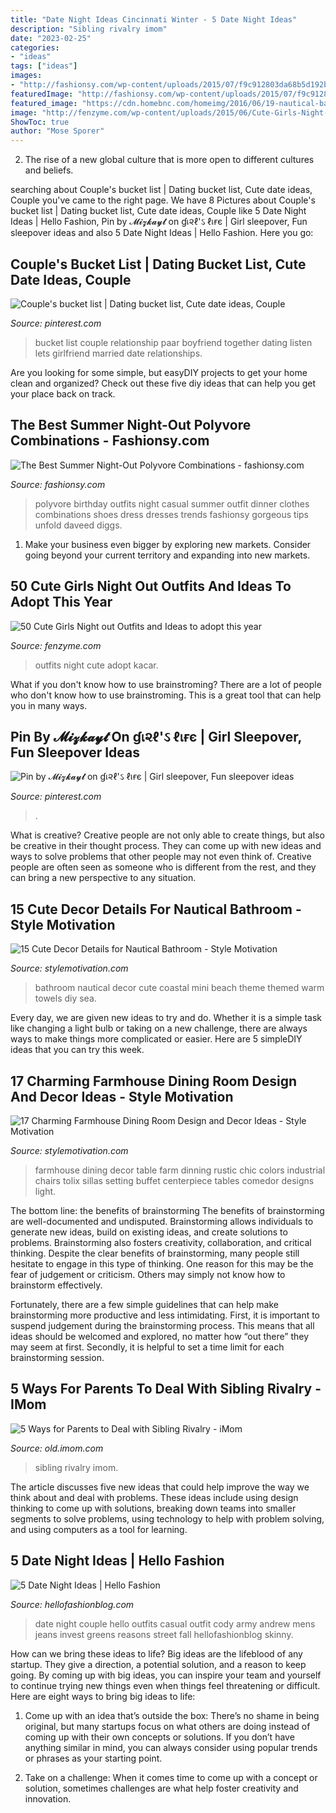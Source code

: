 ```yaml
---
title: "Date Night Ideas Cincinnati Winter - 5 Date Night Ideas"
description: "Sibling rivalry imom"
date: "2023-02-25"
categories:
- "ideas"
tags: ["ideas"]
images:
- "http://fashionsy.com/wp-content/uploads/2015/07/f9c912803da68b5d192b5c3761f90b7c-600x1024.jpg"
featuredImage: "http://fashionsy.com/wp-content/uploads/2015/07/f9c912803da68b5d192b5c3761f90b7c-600x1024.jpg"
featured_image: "https://cdn.homebnc.com/homeimg/2016/06/19-nautical-bathroom-homebnc.jpg"
image: "http://fenzyme.com/wp-content/uploads/2015/06/Cute-Girls-Night-out-Outfits-and-Ideas26.jpg"
ShowToc: true
author: "Mose Sporer"
---
```



2. The rise of a new global culture that is more open to different cultures and beliefs. 

	

		
searching about Couple&#039;s bucket list | Dating bucket list, Cute date ideas, Couple you've came to the right page. We have 8 Pictures about Couple&#039;s bucket list | Dating bucket list, Cute date ideas, Couple like 5 Date Night Ideas | Hello Fashion, Pin by 𝓜𝓲𝔃𝓴𝓪𝔂𝓽 on ɠเ૨ℓ&#039;ઽ ℓเғє | Girl sleepover, Fun sleepover ideas and also 5 Date Night Ideas | Hello Fashion. Here you go:
		
    
## Couple&#039;s Bucket List | Dating Bucket List, Cute Date Ideas, Couple

<img loading=lazy src="https://i.pinimg.com/736x/4c/32/de/4c32de6a1832ebb33c6b1dea1bc9ac79.jpg" onerror="this.onerror=null;this.src='https://tse4.mm.bing.net/th?id=OIP.7JkkSgrQmbQPgB7ucxH-mQHaTC&amp;pid=15.1';" alt="Couple&#039;s bucket list | Dating bucket list, Cute date ideas, Couple">

_Source: pinterest.com_

>bucket list couple relationship paar boyfriend together dating listen lets girlfriend married date relationships. 

	

Are you looking for some simple, but easyDIY projects to get your home clean and organized? Check out these five diy ideas that can help you get your place back on track.

    
## The Best Summer Night-Out Polyvore Combinations - Fashionsy.com

<img loading=lazy src="http://fashionsy.com/wp-content/uploads/2015/07/f9c912803da68b5d192b5c3761f90b7c-600x1024.jpg" onerror="this.onerror=null;this.src='https://tse3.mm.bing.net/th?id=OIP.Owpi6Oln8X-udOR93U5auwHaMo&amp;pid=15.1';" alt="The Best Summer Night-Out Polyvore Combinations - fashionsy.com">

_Source: fashionsy.com_

>polyvore birthday outfits night casual summer outfit dinner clothes combinations shoes dress dresses trends fashionsy gorgeous tips unfold daveed diggs. 

	

1. Make your business even bigger by exploring new markets. Consider going beyond your current territory and expanding into new markets.

    
## 50 Cute Girls Night Out Outfits And Ideas To Adopt This Year

<img loading=lazy src="http://fenzyme.com/wp-content/uploads/2015/06/Cute-Girls-Night-out-Outfits-and-Ideas26.jpg" onerror="this.onerror=null;this.src='https://tse2.mm.bing.net/th?id=OIP.9TwngK95Y5AEpZZ_vyyt0wHaLa&amp;pid=15.1';" alt="50 Cute Girls Night out Outfits and Ideas to adopt this year">

_Source: fenzyme.com_

>outfits night cute adopt kacar. 

	

What if you don't know how to use brainstroming?
There are a lot of people who don't know how to use brainstroming. This is a great tool that can help you in many ways.

    
## Pin By 𝓜𝓲𝔃𝓴𝓪𝔂𝓽 On ɠเ૨ℓ&#039;ઽ ℓเғє | Girl Sleepover, Fun Sleepover Ideas

<img loading=lazy src="https://i.pinimg.com/736x/2f/7d/b6/2f7db6e5bca27fdf65d32527ef152a71.jpg" onerror="this.onerror=null;this.src='https://tse3.mm.bing.net/th?id=OIP.ahW4jq8oKZGs339_TF0HDwHaJH&amp;pid=15.1';" alt="Pin by 𝓜𝓲𝔃𝓴𝓪𝔂𝓽 on ɠเ૨ℓ&#039;ઽ ℓเғє | Girl sleepover, Fun sleepover ideas">

_Source: pinterest.com_

>. 

	

What is creative?
Creative people are not only able to create things, but also be creative in their thought process. They can come up with new ideas and ways to solve problems that other people may not even think of. Creative people are often seen as someone who is different from the rest, and they can bring a new perspective to any situation.

    
## 15 Cute Decor Details For Nautical Bathroom - Style Motivation

<img loading=lazy src="https://cdn.homebnc.com/homeimg/2016/06/19-nautical-bathroom-homebnc.jpg" onerror="this.onerror=null;this.src='https://tse1.mm.bing.net/th?id=OIP.UCtr7eVi--VXkHCMnqoxLAHaLj&amp;pid=15.1';" alt="15 Cute Decor Details for Nautical Bathroom - Style Motivation">

_Source: stylemotivation.com_

>bathroom nautical decor cute coastal mini beach theme themed warm towels diy sea. 

	

Every day, we are given new ideas to try and do. Whether it is a simple task like changing a light bulb or taking on a new challenge, there are always ways to make things more complicated or easier. Here are 5 simpleDIY ideas that you can try this week.

    
## 17 Charming Farmhouse Dining Room Design And Decor Ideas - Style Motivation

<img loading=lazy src="https://cdn.homebnc.com/homeimg/2017/02/34-farmhouse-dining-room-design-decor-ideas-homebnc.jpg" onerror="this.onerror=null;this.src='https://tse1.mm.bing.net/th?id=OIP.JRLmOrHtQrwm2KHNtKTU_wHaKi&amp;pid=15.1';" alt="17 Charming Farmhouse Dining Room Design and Decor Ideas - Style Motivation">

_Source: stylemotivation.com_

>farmhouse dining decor table farm dinning rustic chic colors industrial chairs tolix sillas setting buffet centerpiece tables comedor designs light. 

	

The bottom line: the benefits of brainstorming
The benefits of brainstorming are well-documented and undisputed. Brainstorming allows individuals to generate new ideas, build on existing ideas, and create solutions to problems. Brainstorming also fosters creativity, collaboration, and critical thinking.
Despite the clear benefits of brainstorming, many people still hesitate to engage in this type of thinking. One reason for this may be the fear of judgement or criticism. Others may simply not know how to brainstorm effectively.

Fortunately, there are a few simple guidelines that can help make brainstorming more productive and less intimidating. First, it is important to suspend judgement during the brainstorming process. This means that all ideas should be welcomed and explored, no matter how “out there” they may seem at first. Secondly, it is helpful to set a time limit for each brainstorming session.

    
## 5 Ways For Parents To Deal With Sibling Rivalry - IMom

<img loading=lazy src="http://old.imom.com/wp-content/uploads/2014/06/09-12-18-sibling-rivalry.jpg" onerror="this.onerror=null;this.src='https://tse2.mm.bing.net/th?id=OIP.n2fKCzCC_hXI65Ss3rqAewHaDt&amp;pid=15.1';" alt="5 Ways for Parents to Deal with Sibling Rivalry - iMom">

_Source: old.imom.com_

>sibling rivalry imom. 

	

The article discusses five new ideas that could help improve the way we think about and deal with problems. These ideas include using design thinking to come up with solutions, breaking down teams into smaller segments to solve problems, using technology to help with problem solving, and using computers as a tool for learning.

    
## 5 Date Night Ideas | Hello Fashion

<img loading=lazy src="https://www.hellofashionblog.com/wp-content/uploads/2014/09/christine_and_cody_andrew_hello_fashion_blog.jpg" onerror="this.onerror=null;this.src='https://tse2.mm.bing.net/th?id=OIP.miCeVS7YUogmCfuJM-4j-AHaLy&amp;pid=15.1';" alt="5 Date Night Ideas | Hello Fashion">

_Source: hellofashionblog.com_

>date night couple hello outfits casual outfit cody army andrew mens jeans invest greens reasons street fall hellofashionblog skinny. 

	

How can we bring these ideas to life?
Big ideas are the lifeblood of any startup. They give a direction, a potential solution, and a reason to keep going. By coming up with big ideas, you can inspire your team and yourself to continue trying new things even when things feel threatening or difficult. Here are eight ways to bring big ideas to life:
1. Come up with an idea that’s outside the box: There’s no shame in being original, but many startups focus on what others are doing instead of coming up with their own concepts or solutions. If you don’t have anything similar in mind, you can always consider using popular trends or phrases as your starting point.

2. Take on a challenge: When it comes time to come up with a concept or solution, sometimes challenges are what help foster creativity and innovation.

